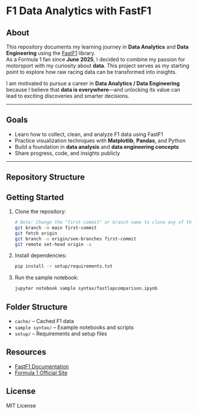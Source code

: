 # F1 Data Analytics with FastF1  

## About  
This repository documents my learning journey in **Data Analytics** and **Data Engineering** using the [FastF1](https://theoehrly.github.io/Fast-F1/) library.  
As a Formula 1 fan since **June 2025**, I decided to combine my passion for motorsport with my curiosity about **data**. This project serves as my starting point to explore how raw racing data can be transformed into insights.  

I am motivated to pursue a career in **Data Analytics / Data Engineering** because I believe that **data is everywhere**—and unlocking its value can lead to exciting discoveries and smarter decisions.  

---

## Goals  
- Learn how to collect, clean, and analyze F1 data using FastF1  
- Practice visualization techniques with **Matplotlib**, **Pandas**, and Python  
- Build a foundation in **data analysis** and **data engineering concepts**  
- Share progress, code, and insights publicly  

---

## Repository Structure  


## Getting Started

1. Clone the repository:
   ```sh
   # Note: Change the "first-commit" or branch name to clone any of the branches that I will upload soon
   git branch -m main first-commit 
   git fetch origin
   git branch -u origin/see-branches first-commit 
   git remote set-head origin -a
   ```
2. Install dependencies:
   ```sh
   pip install -r setup/requirements.txt
   ```
3. Run the sample notebook:
   ```sh
   jupyter notebook sample syntax/fastlapcomparison.ipynb
   ```

## Folder Structure

- `cache/` – Cached F1 data
- `sample syntax/` – Example notebooks and scripts
- `setup/` – Requirements and setup files

## Resources

- [FastF1 Documentation](https://docs.fastf1.dev/)
- [Formula 1 Official Site](https://www.formula1.com/)

## License

MIT License
